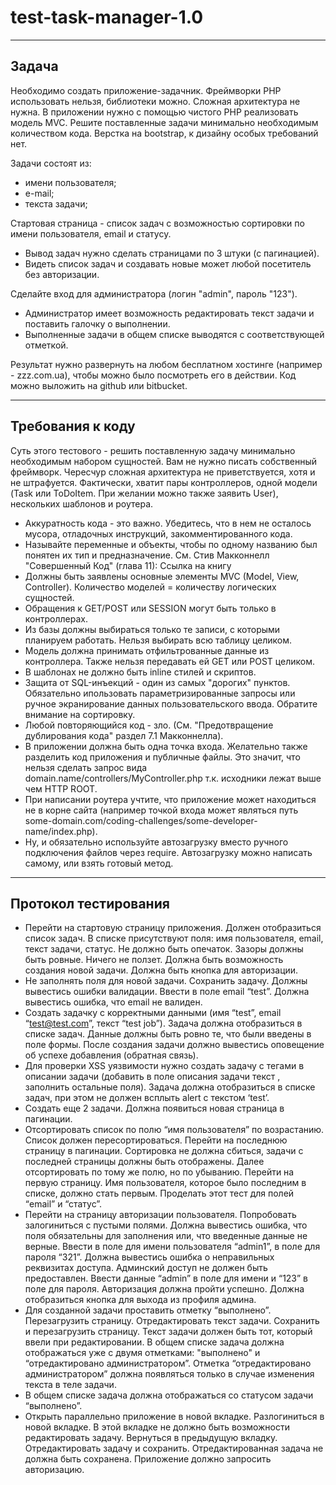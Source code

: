 # test-task-manager-1.0

---

## Задача

Необходимо создать приложение-задачник. Фреймворки PHP использовать нельзя, библиотеки можно. Сложная архитектура не нужна.
В приложении нужно с помощью чистого PHP реализовать модель MVC. Решите поставленные задачи минимально необходимым количеством кода.
Верстка на bootstrap, к дизайну особых требований нет.

Задачи состоят из:
- имени пользователя;
- е-mail;
- текста задачи;

Стартовая страница - список задач с возможностью сортировки по имени пользователя, email и статусу.
- Вывод задач нужно сделать страницами по 3 штуки (с пагинацией).
- Видеть список задач и создавать новые может любой посетитель без авторизации.

Сделайте вход для администратора (логин "admin", пароль "123").
- Администратор имеет возможность редактировать текст задачи и поставить галочку о выполнении.
- Выполненные задачи в общем списке выводятся с соответствующей отметкой.

Результат нужно развернуть на любом бесплатном хостинге (например - zzz.com.ua), чтобы можно было посмотреть его в действии. Код можно выложить на github или bitbucket.

---

## Требования к коду

Суть этого тестового - решить поставленную задачу минимально необходимым набором сущностей. Вам не нужно писать собственный фреймворк. Чересчур сложная архитектура не приветствуется, хотя и не штрафуется. Фактически, хватит пары контроллеров, одной модели (Task или ToDoItem. При желании можно также заявить User), нескольких шаблонов и роутера.
* Аккуратность кода - это важно. Убедитесь, что в нем не осталось мусора, отладочных инструкций, закомментированного кода.
* Называйте переменные и объекты, чтобы по одному названию был понятен их тип и предназначение.
См. Стив Макконнелл "Совершенный Код" (глава 11): Ссылка на книгу
* Должны быть заявлены основные элементы MVC (Model, View, Controller). Количество моделей = количеству логических сущностей.
* Обращения к GET/POST или SESSION могут быть только в контроллерах.
* Из базы должны выбираться только те записи, с которыми планируем работать. Нельзя выбирать всю таблицу целиком.
* Модель должна принимать отфильтрованные данные из контроллера. Также нельзя передавать ей GET или POST целиком.
* В шаблонах не должно быть inline стилей и скриптов.
* Защита от SQL-инъекций - один из самых "дорогих" пунктов. Обязательно ипользовать параметризированные запросы или ручное экранирование данных пользовательского ввода. Обратите внимание на сортировку.
* Любой повторяющийся код - зло. (См. "Предотвращение дублирования кода" раздел 7.1 Макконнелла).
* В приложении должна быть одна точка входа. Желательно также разделить код приложения и публичные файлы. Это значит, что нельзя сделать запрос вида domain.name/controllers/MyController.php т.к. исходники лежат выше чем HTTP ROOT.
* При написании роутера учтите, что приложение может находиться не в корне сайта (например точкой входа может являться путь some-domain.com/coding-challenges/some-developer-name/index.php).
* Ну, и обязательно используйте автозагрузку вместо ручного подключения файлов через require. Автозагрузку можно написать самому, или взять готовый метод.

---

## Протокол тестирования

* Перейти на стартовую страницу приложения. Должен отобразиться список задач. В списке присутствуют поля: имя пользователя, email, текст задачи, статус. Не должно быть опечаток. Зазоры должны быть ровные. Ничего не ползет. Должна быть возможность создания новой задачи. Должна быть кнопка для авторизации.
* Не заполнять поля для новой задачи. Сохранить задачу. Должны вывестись ошибки валидации. Ввести в поле email “test”. Должна вывестись ошибка, что email не валиден.
* Создать задачку с корректными данными (имя “test”, email “test@test.com”, текст “test job”). Задача должна отобразиться в списке задач. Данные должны быть ровно те, что были введены в поле формы. После создания задачи должно вывестись оповещение об успехе добавления (обратная связь).
* Для проверки XSS уязвимости нужно создать задачу с тегами в описании задачи (добавить в поле описания задачи текст , заполнить остальные поля). Задача должна отобразиться в списке задач, при этом не должен всплыть alert c текстом ‘test’.
* Создать еще 2 задачи. Должна появиться новая страница в пагинации.
* Отсортировать список по полю “имя пользователя” по возрастанию. Список должен пересортироваться. Перейти на последнюю страницу в пагинации. Сортировка не должна сбиться, задачи с последней страницы должны быть отображены. Далее отсортировать по тому же полю, но по убыванию. Перейти на первую страницу. Имя пользователя, которое было последним в списке, должно стать первым. Проделать этот тест для полей “email” и “статус”.
* Перейти на страницу авторизации пользователя. Попробовать залогиниться с пустыми полями. Должна вывестись ошибка, что поля обязательны для заполнения или, что введенные данные не верные. Ввести в поле для имени пользователя “admin1”, в поле для пароля “321”. Должна вывестись ошибка о неправильных реквизитах доступа. Админский доступ не должен быть предоставлен. Ввести данные “admin” в поле для имени и “123” в поле для пароля. Авторизация должна пройти успешно. Должна отобразиться кнопка для выхода из профиля админа.
* Для созданной задачи проставить отметку “выполнено”. Перезагрузить страницу. Отредактировать текст задачи. Сохранить и перезагрузить страницу. Текст задачи должен быть тот, который ввели при редактировании. В общем списке задача должна отображаться уже с двумя отметками: "выполнено" и “отредактировано администратором”. Отметка “отредактировано администратором” должна появляться только в случае изменения текста в теле задачи.
* В общем списке задача должна отображаться со статусом задачи “выполнено”.
* Открыть параллельно приложение в новой вкладке. Разлогиниться в новой вкладке. В этой вкладке не должно быть возможности редактировать задачу. Вернуться в предыдущую вкладку. Отредактировать задачу и сохранить. Отредактированная задача не должна быть сохранена. Приложение должно запросить авторизацию.
